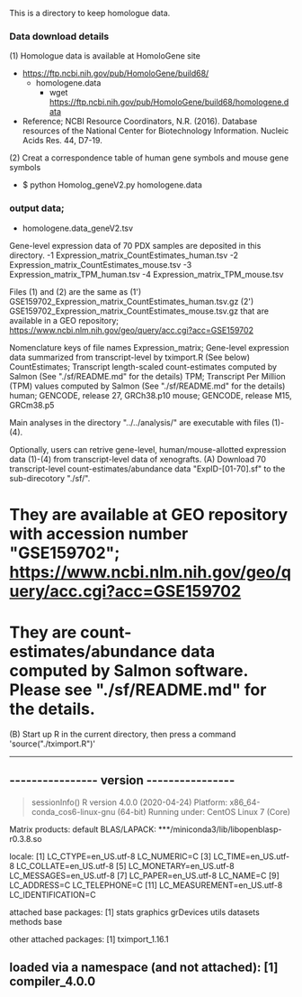 This is a directory to keep homologue data.

### Data download details
(1) Homologue data is available at HomoloGene site
- https://ftp.ncbi.nih.gov/pub/HomoloGene/build68/
  - homologene.data
     - wget https://ftp.ncbi.nih.gov/pub/HomoloGene/build68/homologene.data
- Reference; NCBI Resource Coordinators, N.R. (2016). Database resources of the National Center for Biotechnology Information. Nucleic Acids Res. 44, D7-19.

(2) Creat a correspondence table of human gene symbols and mouse gene symbols
- $ python  Homolog_geneV2.py homologene.data

### output data;
- homologene.data_geneV2.tsv



Gene-level expression data of 70 PDX samples are deposited in this directory. 
-1 Expression_matrix_CountEstimates_human.tsv
-2 Expression_matrix_CountEstimates_mouse.tsv
-3 Expression_matrix_TPM_human.tsv
-4 Expression_matrix_TPM_mouse.tsv

Files (1) and (2) are the same as
(1') GSE159702_Expression_matrix_CountEstimates_human.tsv.gz
(2') GSE159702_Expression_matrix_CountEstimates_mouse.tsv.gz
that are available in a GEO repository; https://www.ncbi.nlm.nih.gov/geo/query/acc.cgi?acc=GSE159702

Nomenclature keys of file names
 Expression_matrix; Gene-level expression data summarized from transcript-level by tximport.R (See below) 
 CountEstimates; Transcript length-scaled count-estimates computed by Salmon (See "./sf/README.md" for the details)
 TPM; Transcript Per Million (TPM) values computed by Salmon (See "./sf/README.md" for the details) 
 human; GENCODE, release 27, GRCh38.p10
 mouse; GENCODE, release M15, GRCm38.p5

Main analyses in the directory "../../analysis/" are executable with files (1)-(4).

Optionally, users can retrive gene-level, human/mouse-allotted expression data (1)-(4) from transcript-level data of xenografts.
(A) Download 70 transcript-level count-estimates/abundance data "ExpID-[01-70].sf" to the sub-direcotory "./sf/".
# They are available at GEO repository with accession number "GSE159702"; https://www.ncbi.nlm.nih.gov/geo/query/acc.cgi?acc=GSE159702
# They are count-estimates/abundance data computed by Salmon software. Please see "./sf/README.md" for the details.   
(B) Start up R in the current directory, then press a command 'source("./tximport.R")' 

-----------------------------------------
---------------- version ----------------
-----------------------------------------
> sessionInfo()
R version 4.0.0 (2020-04-24)
Platform: x86_64-conda_cos6-linux-gnu (64-bit)
Running under: CentOS Linux 7 (Core)

Matrix products: default
BLAS/LAPACK: ***/miniconda3/lib/libopenblasp-r0.3.8.so

locale:
 [1] LC_CTYPE=en_US.utf-8       LC_NUMERIC=C
 [3] LC_TIME=en_US.utf-8        LC_COLLATE=en_US.utf-8
 [5] LC_MONETARY=en_US.utf-8    LC_MESSAGES=en_US.utf-8
 [7] LC_PAPER=en_US.utf-8       LC_NAME=C
 [9] LC_ADDRESS=C               LC_TELEPHONE=C
[11] LC_MEASUREMENT=en_US.utf-8 LC_IDENTIFICATION=C

attached base packages:
[1] stats     graphics  grDevices utils     datasets  methods   base

other attached packages:
[1] tximport_1.16.1

loaded via a namespace (and not attached):
[1] compiler_4.0.0
-----------------------------------------

